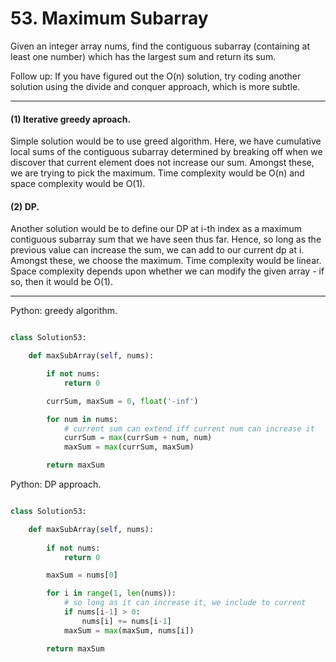 # 53. Maximum Subarray

Given an integer array nums, find the contiguous subarray (containing at least
one number) which has the largest sum and return its sum.

Follow up: If you have figured out the O(n) solution, try coding another
solution using the divide and conquer approach, which is more subtle.

---

#### (1) Iterative greedy aproach.

Simple solution would be to use greed algorithm. Here, we have cumulative local
sums of the contiguous subarray determined by breaking off when we discover
that current element does not increase our sum. Amongst these, we are trying to
pick the maximum. Time complexity would be O(n) and space complexity would be
O(1).

#### (2) DP.

Another solution would be to define our DP at i-th index as a maximum
contiguous subarray sum that we have seen thus far. Hence, so long as the
previous value can increase the sum, we can add to our current dp at i. Amongst
these, we choose the maximum. Time complexity would be linear. Space complexity
depends upon whether we can modify the given array - if so, then it would be
O(1).

---

Python: greedy algorithm.

```python

class Solution53:

    def maxSubArray(self, nums):

        if not nums:
            return 0

        currSum, maxSum = 0, float('-inf')

        for num in nums:
            # current sum can extend iff current num can increase it
            currSum = max(currSum + num, num)
            maxSum = max(currSum, maxSum)

        return maxSum
```

Python: DP approach.

```python

class Solution53:

    def maxSubArray(self, nums):
        
        if not nums:
            return 0

        maxSum = nums[0]

        for i in range(1, len(nums)):
            # so long as it can increase it, we include to current
            if nums[i-1] > 0:
                nums[i] += nums[i-1]
            maxSum = max(maxSum, nums[i])

        return maxSum
```

